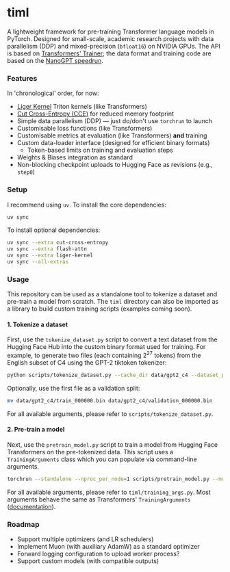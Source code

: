# timl

A lightweight framework for pre-training Transformer language models in PyTorch.
Designed for small-scale, academic research projects with data parallelism (DDP) and mixed-precision (`bfloat16`) on NVIDIA GPUs.
The API is based on [Transformers' Trainer](https://huggingface.co/docs/transformers/trainer); the data format and training code are based on the [NanoGPT speedrun](https://github.com/KellerJordan/modded-nanogpt).

### Features

In 'chronological' order, for now:

- [Liger Kernel](https://github.com/linkedin/Liger-Kernel) Triton kernels (like Transformers)
- [Cut Cross-Entropy (CCE)](https://github.com/apple/ml-cross-entropy) for reduced memory footprint
- Simple data parallelism (DDP) — just do/don't use `torchrun` to launch
- Customisable loss functions (like Transformers)
- Customisable metrics at evaluation (like Transformers) **and** training
- Custom data-loader interface (designed for efficient binary formats)
  - Token-based limits on training and evaluation steps
- Weights & Biases integration as standard
- Non-blocking checkpoint uploads to Hugging Face as revisions (e.g., `step0`)

### Setup

I recommend using `uv`.
To install the core dependencies:

```bash
uv sync
```

To install optional dependencies:

```bash
uv sync --extra cut-cross-entropy
uv sync --extra flash-attn
uv sync --extra liger-kernel
uv sync --all-extras
```

### Usage

This repository can be used as a standalone tool to tokenize a dataset and pre-train a model from scratch.
The `timl` directory can also be imported as a library to build custom training scripts (examples coming soon).

#### 1\. Tokenize a dataset

First, use the `tokenize_dataset.py` script to convert a text dataset from the Hugging Face Hub into the custom binary format used for training.
For example, to generate two files (each containing $2^{27}$ tokens) from the English subset of C4 using the GPT-2 tiktoken tokenizer:

```bash
python scripts/tokenize_dataset.py --cache_dir data/gpt2_c4 --dataset_path allenai/c4 --dataset_name en --encoding_name gpt2 --max_file_index 1 --streaming true
```

Optionally, use the first file as a validation split:

```bash
mv data/gpt2_c4/train_000000.bin data/gpt2_c4/validation_000000.bin
```

For all available arguments, please refer to `scripts/tokenize_dataset.py`.

#### 2\. Pre-train a model

Next, use the `pretrain_model.py` script to train a model from Hugging Face Transformers on the pre-tokenized data. This script uses a `TrainingArguments` class which you can populate via command-line arguments.

```bash
torchrun --standalone --nproc_per_node=1 scripts/pretrain_model.py --model_name gpt2 --output_dir models/gpt2_c4 --train_file_pattern "data/gpt2_c4/train_*.bin" --eval_file_pattern "data/gpt2_c4/validation_*.bin" --max_eval_tokens 10485760 --block_size 1024 --train_batch_size 512 --per_device_train_batch_size 32 --per_device_eval_batch_size 64 --learning_rate 6e-4 --weight_decay 0.1 --adam_beta1 0.8 --adam_beta2 0.95 --adam_epsilon 1e-8 --max_grad_norm 1.0 --optim adamw_torch_fused --lr_scheduler_type cosine_with_min_lr --lr_scheduler_kwargs '{"min_lr": 0.00001}' --warmup_ratio 0.01 --log_every_steps 1 --save_every_steps 1000 --eval_every_steps 100 --wandb_project timl --wandb_run_name gpt2_c4 --push_to_hub true --hub_model_id tim-lawson/gpt2_c4_example --debug false
```

For all available arguments, please refer to `timl/training_args.py`.
Most arguments behave the same as Transformers' `TrainingArguments` ([documentation](https://huggingface.co/docs/transformers/en/main_classes/trainer#transformers.TrainingArguments)).

### Roadmap

- Support multiple optimizers (and LR schedulers)
- Implement Muon (with auxiliary AdamW) as a standard optimizer
- Forward logging configuration to upload worker process?
- Support custom models (with compatible outputs)
